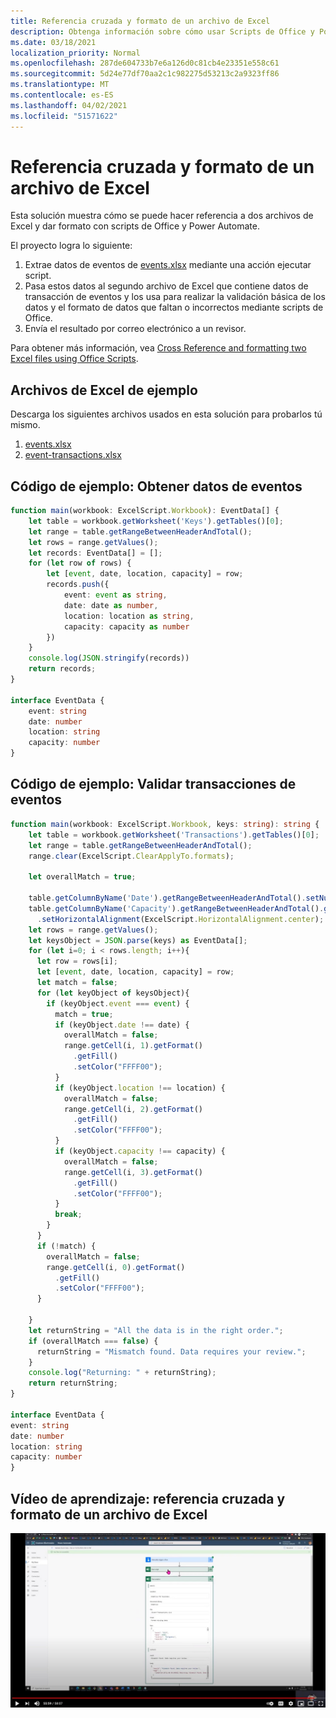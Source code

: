 ```yaml
---
title: Referencia cruzada y formato de un archivo de Excel
description: Obtenga información sobre cómo usar Scripts de Office y Power Automate para hacer referencia cruzada y dar formato a un archivo de Excel.
ms.date: 03/18/2021
localization_priority: Normal
ms.openlocfilehash: 287de604733b7e6a126d0c81cb4e23351e558c61
ms.sourcegitcommit: 5d24e77df70aa2c1c982275d53213c2a9323ff86
ms.translationtype: MT
ms.contentlocale: es-ES
ms.lasthandoff: 04/02/2021
ms.locfileid: "51571622"
---
```

# <a name="cross-reference-and-format-an-excel-file"></a>Referencia cruzada y formato de un archivo de Excel

Esta solución muestra cómo se puede hacer referencia a dos archivos de Excel y dar formato con scripts de Office y Power Automate.

El proyecto logra lo siguiente:

1. Extrae datos de eventos de <a href="events.xlsx">events.xlsx</a> mediante una acción ejecutar script.
1. Pasa estos datos al segundo archivo de Excel que contiene datos de transacción de eventos y los usa para realizar la validación básica de los datos y el formato de datos que faltan o incorrectos mediante scripts de Office.
1. Envía el resultado por correo electrónico a un revisor.

Para obtener más información, vea [Cross Reference and formatting two Excel files using Office Scripts](https://powerusers.microsoft.com/t5/Power-Automate-Cookbook/Cross-Reference-and-formatting-two-Excel-files-using-Office/td-p/728535).

## <a name="sample-excel-files"></a>Archivos de Excel de ejemplo

Descarga los siguientes archivos usados en esta solución para probarlos tú mismo.

1. <a href="events.xlsx">events.xlsx</a>
1. <a href="event-transactions.xlsx">event-transactions.xlsx</a>

## <a name="sample-code-get-event-data"></a>Código de ejemplo: Obtener datos de eventos

```TypeScript
function main(workbook: ExcelScript.Workbook): EventData[] {
    let table = workbook.getWorksheet('Keys').getTables()[0];
    let range = table.getRangeBetweenHeaderAndTotal();
    let rows = range.getValues();
    let records: EventData[] = [];
    for (let row of rows) {
        let [event, date, location, capacity] = row;
        records.push({
            event: event as string,
            date: date as number, 
            location: location as string,
            capacity: capacity as number
        })
    }
    console.log(JSON.stringify(records))
    return records;
}

interface EventData {
    event: string
    date: number
    location: string
    capacity: number
}
```

## <a name="sample-code-validate-event-transactions"></a>Código de ejemplo: Validar transacciones de eventos

```TypeScript
function main(workbook: ExcelScript.Workbook, keys: string): string {
    let table = workbook.getWorksheet('Transactions').getTables()[0];
    let range = table.getRangeBetweenHeaderAndTotal();
    range.clear(ExcelScript.ClearApplyTo.formats);
  
    let overallMatch = true;
  
    table.getColumnByName('Date').getRangeBetweenHeaderAndTotal().setNumberFormatLocal("yyyy-mm-dd;@");
    table.getColumnByName('Capacity').getRangeBetweenHeaderAndTotal().getFormat()
      .setHorizontalAlignment(ExcelScript.HorizontalAlignment.center);
    let rows = range.getValues();
    let keysObject = JSON.parse(keys) as EventData[];
    for (let i=0; i < rows.length; i++){
      let row = rows[i];
      let [event, date, location, capacity] = row;
      let match = false;
      for (let keyObject of keysObject){
        if (keyObject.event === event) {
          match = true;
          if (keyObject.date !== date) {
            overallMatch = false;
            range.getCell(i, 1).getFormat()
              .getFill()
              .setColor("FFFF00");
          }
          if (keyObject.location !== location) {
            overallMatch = false;
            range.getCell(i, 2).getFormat()
              .getFill()
              .setColor("FFFF00");
          }
          if (keyObject.capacity !== capacity) {
            overallMatch = false;
            range.getCell(i, 3).getFormat()
              .getFill()
              .setColor("FFFF00");
          }   
          break;             
        }
      }
      if (!match) {
        overallMatch = false;
        range.getCell(i, 0).getFormat()
          .getFill()
          .setColor("FFFF00");      
      }
  
    }
    let returnString = "All the data is in the right order.";
    if (overallMatch === false) {
      returnString = "Mismatch found. Data requires your review.";
    }
    console.log("Returning: " + returnString);
    return returnString;
}

interface EventData {
event: string
date: number
location: string
capacity: number
}
```

## <a name="training-video-cross-reference-and-format-an-excel-file"></a>Vídeo de aprendizaje: referencia cruzada y formato de un archivo de Excel

[![Ver vídeo paso a paso sobre cómo hacer referencias cruzadas y dar formato a un archivo de Excel](../../images/cross-ref-tables-vid.jpg)](https://youtu.be/dVwqBf483qo "Vídeo paso a paso sobre cómo hacer referencias cruzadas y dar formato a un archivo de Excel")
